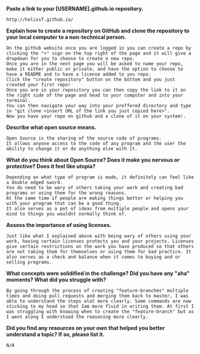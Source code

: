 **Paste a link to your [USERNAME].github.io repository.**

	http://holixsf.github.io/

**Explain how to create a repository on GitHub and clone the repository to your local computer to a non-technical person.**

	On the github website once you are logged in you can create a repo by clicking the "+" sign on the top right of the page and it will give a dropdown for you to choose to create a new repo.
	Once you are in the next page you will be asked to name your repo, make it either public or private, and have the option to choose to have a README and to have a license added to you repo.
	Click the "create repository" button on the bottom and you just created your first repo!
	Once you are in your repository you can then copy the link to it on the right side of the page and head to your computer and into your terminal.
	You can then navigate your way into your preffered directory and type in "git clone <insert URL of the link you just copied here>".
	Now you have your repo on github and a clone of it on your system!.

**Describe what open source means.**
	
	Open Source is the sharing of the source code of programs.
	It allows anyone access to the code of any program and the user the ability to change it or do anything else with it.

**What do you think about Open Source? Does it make you nervous or protective? Does it feel like utopia?**

	Depending on what type of program is made, it definitely can feel like a double edged sword.
	You do need to be wary of others taking your work and creating bad programs or using them for the wrong reasons.
	At the same time if people are making things better or helping you with your program that can be a good thing.
	It also serves as a pot of ideas from multiple people and opens your mind to things you wouldnt normally think of.

**Assess the importance of using licenses.**

	Just like what I explained above with being wary of others using your work, having certain licenses protects you and your projects. Licenses give certain restrictions on the work you have produced so that others are not taking them for themselves or using them for bad practice. It also serves as a check and balance when it comes to buying and or selling programs.

**What concepts were solidified in the challenge? Did you have any "aha" moments? What did you struggle with?**

	By going through the process of creating "feature-branches" multiple times and doing pull requests and merging them back to master, I was able to understand the steps alot more clearly. Some commands are now sticking to my head so that Iam more fluid in writing them. At first I was struggling with knowing when to create the "feature-branch" but as I went along I understood the reasoning more clearly.

**Did you find any resources on your own that helped you better understand a topic? If so, please list it.**

	N/A
